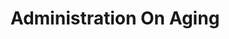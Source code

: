 ---
# This topic lives at
# https://digital.gov/topics/administration-on-aging

# Topic Title
title: "Administration On Aging"

# description — keep it short and clear
# summary: ""

# Weight
weight: 1

# For more information on managing topics,
# see https://github.com/GSA/digitalgov.gov/wiki/topics
---